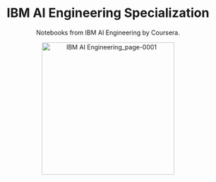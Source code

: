 <div align="center">

# IBM AI Engineering Specialization
Notebooks from IBM AI Engineering by Coursera.

<img src="https://github.com/cockles98/IBM_AI_Engineering_Course/assets/113461788/709dffdd-ae49-4dfa-b9e7-20f1d52fca05" alt="IBM AI Engineering_page-0001" width="300"/>

</div>
